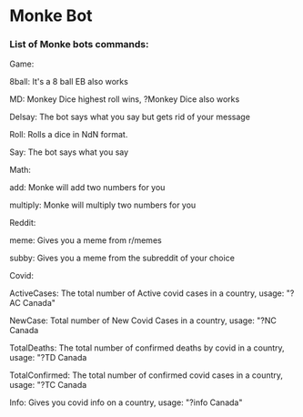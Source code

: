 # Monke Bot

### List of Monke bots commands:

Game:

  8ball: It's a 8 ball EB also works
  
  MD: Monkey Dice highest roll wins, ?Monkey Dice also works
  
  Delsay: The bot says what you say but gets rid of your message
  
  Roll: Rolls a dice in NdN format.
  
  Say: The bot says what you say


Math:

  add: Monke will add two numbers for you

  multiply: Monke will multiply two numbers for you


Reddit:
  
  meme: Gives you a meme from r/memes
  
  subby: Gives you a meme from the subreddit of your choice


Covid:

 ActiveCases: The total number of Active covid cases in a country, usage: "?AC Canada"

 NewCase: Total number of New Covid Cases in a country, usage: "?NC Canada

 TotalDeaths: The total number of confirmed deaths by covid in a country, usage: "?TD Canada

 TotalConfirmed: The total number of confirmed covid cases in a country, usage: "?TC Canada

 Info: Gives you covid info on a country, usage: "?info Canada"     
